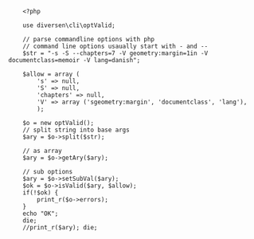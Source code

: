         <?php

        use diversen\cli\optValid;

        // parse commandline options with php 
        // command line options usaually start with - and --
        $str = "-s -S --chapters=7 -V geometry:margin=1in -V documentclass=memoir -V lang=danish";

        $allow = array (
            's' => null, 
            'S' => null, 
            'chapters' => null, 
            'V' => array ('sgeometry:margin', 'documentclass', 'lang'),
            );

        $o = new optValid();
        // split string into base args
        $ary = $o->split($str);

        // as array
        $ary = $o->getAry($ary);

        // sub options
        $ary = $o->setSubVal($ary);
        $ok = $o->isValid($ary, $allow);
        if(!$ok) {
            print_r($o->errors);
        }
        echo "OK";
        die;
        //print_r($ary); die;
